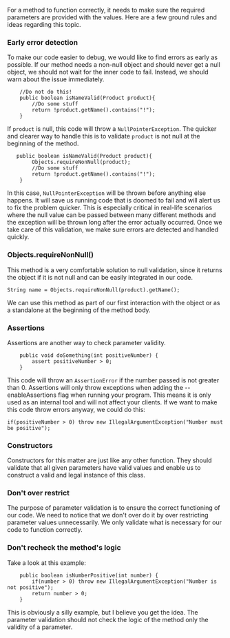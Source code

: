 For a method to function correctly, it needs to make sure the required parameters are provided with the values.
Here are a few ground rules and ideas regarding this topic.

### Early error detection
To make our code easier to debug, we would like to find errors as early as possible.
If our method needs a non-null object and should never get a null object, we should not wait for the inner code to fail. Instead, we should warn about the issue immediately.
```
    //Do not do this!
    public boolean isNameValid(Product product){
        //Do some stuff
        return !product.getName().contains("!");
    }
```
If `product` is null, this code will throw a `NullPointerException`.
The quicker and clearer way to handle this is to validate `product` is not null at the beginning of the method.
```
   public boolean isNameValid(Product product){
        Objects.requireNonNull(product);
        //Do some stuff
        return !product.getName().contains("!");
    }
```
In this case, `NullPointerException` will be thrown before anything else happens. It will save us running code that is doomed to fail and will alert us to fix the problem quicker.
This is especially critical in real-life scenarios where the null value can be passed between many different methods and the exception will be thrown long after the error actually occurred.
Once we take care of this validation, we make sure errors are detected and handled quickly.

### Objects.requireNonNull()
This method is a very comfortable solution to null validation, since it returns the object if it is not null and can be easily integrated in our code.
```
String name = Objects.requireNonNull(product).getName();
```
We can use this method as part of our first interaction with the object or as a standalone at the beginning of the method body.

### Assertions
Assertions are another way to check parameter validity.
```
    public void doSomething(int positiveNumber) {
        assert positiveNumber > 0;
    }
```
This code will throw an `AssertionError` if the number passed is not greater than 0.
Assertions will only throw exceptions when adding the --enableAssertions flag when running your program.
This means it is only used as an internal tool and will not affect your clients.
If we want to make this code throw errors anyway, we could do this:
```
if(positiveNumber > 0) throw new IllegalArgumentException("Number must be positive");
```

### Constructors
Constructors for this matter are just like any other function. They should validate that all given parameters have valid values and enable us to construct a valid and legal instance of this class.

### Don't over restrict
The purpose of parameter validation is to ensure the correct functioning of our code. 
We need to notice that we don't over do it by over restricting parameter values unnecessarily.
We only validate what is necessary for our code to function correctly.

### Don't recheck the method's logic
Take a look at this example:
```
    public boolean isNumberPositive(int number) {
        if(number > 0) throw new IllegalArgumentException("Number is not positive");
        return number > 0;
    }
```
This is obviously a silly example, but I believe you get the idea.
The parameter validation should not check the logic of the method only the validity of a parameter.
